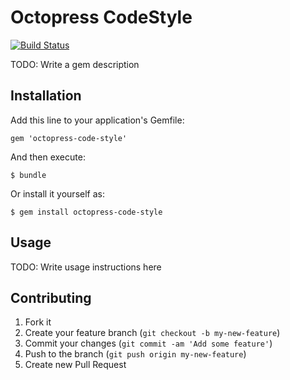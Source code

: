 # Octopress CodeStyle

[![Build Status](https://travis-ci.org/octopress/octopress-code-style.png)](https://travis-ci.org/octopress/octopress-code-style)

TODO: Write a gem description

## Installation

Add this line to your application's Gemfile:

    gem 'octopress-code-style'

And then execute:

    $ bundle

Or install it yourself as:

    $ gem install octopress-code-style

## Usage

TODO: Write usage instructions here

## Contributing

1. Fork it
2. Create your feature branch (`git checkout -b my-new-feature`)
3. Commit your changes (`git commit -am 'Add some feature'`)
4. Push to the branch (`git push origin my-new-feature`)
5. Create new Pull Request
